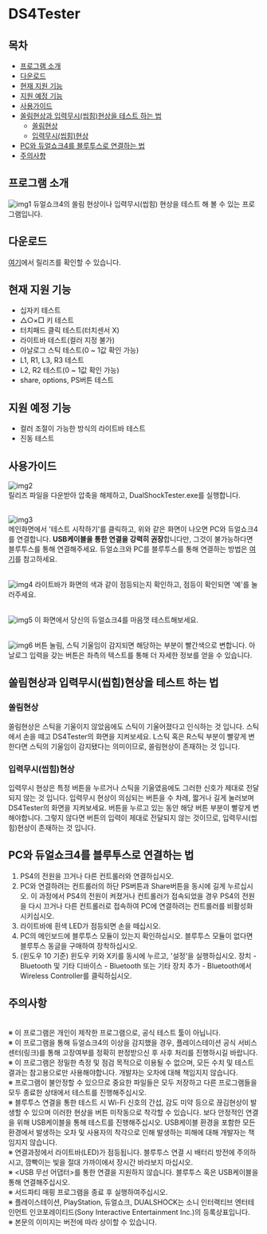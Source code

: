 # DS4Tester

## 목차
- [프로그램 소개](#프로그램-소개)
- [다운로드](#다운로드)
- [현재 지원 기능](#현재-지원-기능)
- [지원 예정 기능](#지원-예정-기능)
- [사용가이드](#사용가이드)
- [쏠림현상과 입력무시(씹힘)현상을 테스트 하는 법](#쏠림현상과-입력무시씹힘현상을-테스트-하는-법)
  - [쏠림현상](#쏠림현상)
  - [입력무시(씹힘)현상](#입력무시씹힘현상)
- [PC와 듀얼쇼크4를 블루투스로 연결하는 법](#pc와-듀얼쇼크4를-블루투스로-연결하는-법)
- [주의사항](#주의사항)
## 프로그램 소개
![img1](https://user-images.githubusercontent.com/18626148/100343605-ee4d5980-3022-11eb-956b-10bdf8838f34.png)
듀얼쇼크4의 쏠림 현상이나 입력무시(씹힘) 현상을 테스트 해 볼 수 있는 프로그램입니다.

## 다운로드
[여기](https://github.com/hwi-middle/DS4Tester/releases)에서 릴리즈를 확인할 수 있습니다.

## 현재 지원 기능
- 십자키 테스트
- △○×□ 키 테스트
- 터치패드 클릭 테스트(터치센서 X)
- 라이트바 테스트(컬러 지정 불가)
- 아날로그 스틱 테스트(0 ~ 1값 확인 가능)
- L1, R1, L3, R3 테스트
- L2, R2 테스트(0 ~ 1값 확인 가능)
- share, options, PS버튼 테스트

## 지원 예정 기능
- 컬러 조절이 가능한 방식의 라이트바 테스트
- 진동 테스트

## 사용가이드
![img2](https://user-images.githubusercontent.com/18626148/100344061-97944f80-3023-11eb-918e-6fdc60b4ed1e.png)
<br>릴리즈 파일을 다운받아 압축을 해제하고, DualShockTester.exe를 실행합니다.

<br>![img3](https://user-images.githubusercontent.com/18626148/100343854-4ab07900-3023-11eb-93b6-1ce279439bb4.png)
<br>메인화면에서 '테스트 시작하기'를 클릭하고, 위와 같은 화면이 나오면 PC와 듀얼쇼크4를 연결합니다. **USB케이블을 통한 연결을 강력히 권장**합니다만, 그것이 불가능하다면 블루투스를 통해 연결해주세요. 듀얼쇼크와 PC를 블루투스를 통해 연결하는 방법은 [여기](#pc와-듀얼쇼크4를-블루투스로-연결하는-법)를 참고하세요.

<br>![img4](https://user-images.githubusercontent.com/18626148/100343613-f0afb380-3022-11eb-8e3f-9de52356f5cc.png)
라이트바가 화면의 색과 같이 점등되는지 확인하고, 점등이 확인되면 '예'를 눌러주세요.

<br>![img5](https://user-images.githubusercontent.com/18626148/100345944-6d905c80-3026-11eb-8578-06a3837bbfb3.png)
이 화면에서 당신의 듀얼쇼크4를 마음껏 테스트해보세요.

<br>![img6](https://user-images.githubusercontent.com/18626148/100346043-90227580-3026-11eb-90c6-d900dcacc310.png)
버튼 눌림, 스틱 기울임이 감지되면 해당하는 부분이 빨간색으로 변합니다. 아날로그 입력을 갖는 버튼은 좌측의 텍스트를 통해 더 자세한 정보를 얻을 수 있습니다. 

## 쏠림현상과 입력무시(씹힘)현상을 테스트 하는 법
### 쏠림현상
쏠림현상은 스틱을 기울이지 않았음에도 스틱이 기울어졌다고 인식하는 것 입니다. 스틱에서 손을 떼고 DS4Tester의 화면을 지켜보세요. L스틱 혹은 R스틱 부분이 빨갛게 변한다면 스틱의 기울임이 감지됐다는 의미이므로, 쏠림현상이 존재하는 것 입니다.

### 입력무시(씹힘)현상
입력무시 현상은 특정 버튼을 누르거나 스틱을 기울였음에도 그러한 신호가 제대로 전달되지 않는 것 입니다. 입력무시 현상이 의심되는 버튼을 수 차례, 짧거나 길게 눌러보며 DS4Tester의 화면을 지켜보세요. 버튼을 누르고 있는 동안 해당 버튼 부분이 빨갛게 변해야합니다. 그렇지 않다면 버튼의 입력이 제대로 전달되지 않는 것이므로, 입력무시(씹힘)현상이 존재하는 것 입니다.

## PC와 듀얼쇼크4를 블루투스로 연결하는 법
1. PS4의 전원을 끄거나 다른 컨트롤러와 연결하십시오.
1. PC와 연결하려는 컨트롤러의 하단 PS버튼과 Share버튼을 동시에 길게 누르십시오. 이 과정에서 PS4의 전원이 켜졌거나 컨트롤러가 접속되었을 경우 PS4의 전원을 다시 끄거나 다른 컨트롤러로 접속하여 PC에 연결하려는 컨트롤러를 비활성화 시키십시오.
1. 라이트바에 흰색 LED가 점등되면 손을 떼십시오.
1. PC의 메인보드에 블루투스 모듈이 있는지 확인하십시오. 블루투스 모듈이 없다면 블루투스 동글을 구매하여 장착하십시오.
1. (윈도우 10 기준) 윈도우 키와 X키를 동시에 누르고, '설정'을 실행하십시오. 장치 - Bluetooth 및 기타 디바이스 - Bluetooth 또는 기타 장치 추가 - Bluetooth에서 Wireless Controller를 클릭하십시오.

## 주의사항
<br>※ 이 프로그램은 개인이 제작한 프로그램으로, 공식 테스트 툴이 아닙니다.
<br>※ 이 프로그램을 통해 듀얼쇼크4의 이상을 감지했을 경우, 플레이스테이션 공식 서비스센터(링크)를 통해 고장여부를 정확히 판정받으신 후 사후 처리를 진행하시길 바랍니다.
<br>※ 이 프로그램은 정밀한 측정 및 점검 목적으로 이용될 수 없으며, 모든 수치 및 테스트 결과는 참고용으로만 사용해야합니다. 개발자는 오차에 대해 책임지지 않습니다.
<br>※ 프로그램이 불안정할 수 있으므로 중요한 파일들은 모두 저장하고 다른 프로그램들을 모두 종료한 상태에서 테스트를 진행해주십시오.
<br>※ 블루투스 연결을 통한 테스트 시 Wi-Fi 신호의 간섭, 감도 미약 등으로 끊김현상이 발생할 수 있으며 이러한 현상을 버튼 미작동으로 착각할 수 있습니다. 보다 안정적인 연결을 위해 USB케이블을 통해 테스트를 진행해주십시오. USB케이블 환경을 포함한 모든 환경에서 발생하는 오차 및 사용자의 착각으로 인해 발생하는 피해에 대해 개발자는 책임지지 않습니다.
<br>※ 연결과정에서 라이트바(LED)가 점등됩니다. 블루투스 연결 시 배터리 방전에 주의하시고, 깜빡이는 빛을 절대 가까이에서 장시간 바라보지 마십시오.
<br>※ <USB 무선 어댑터>를 통한 연결을 지원하지 않습니다. 블루투스 혹은 USB케이블을 통해 연결해주십시오.
<br>※ 서드파티 매핑 프로그램을 종료 후 실행하여주십시오.
<br>※ 플레이스테이션, PlayStation, 듀얼쇼크, DUALSHOCK는 소니 인터랙티브 엔터테인먼트 인코포레이티드(Sony Interactive Entertainment Inc.)의 등록상표입니다.
<br>※ 본문의 이미지는 버전에 따라 상이할 수 있습니다.
